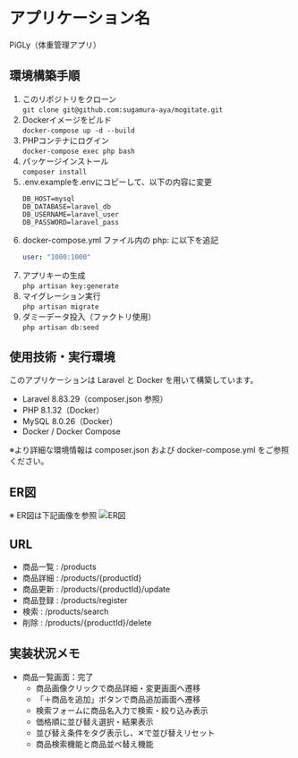 # アプリケーション名
PiGLy（体重管理アプリ）

## 環境構築手順
1. このリポジトリをクローン  
   `git clone git@github.com:sugamura-aya/mogitate.git`
2. Dockerイメージをビルド  
   `docker-compose up -d --build`
3. PHPコンテナにログイン  
   `docker-compose exec php bash`
4. パッケージインストール  
   `composer install`
5. .env.exampleを.envにコピーして、以下の内容に変更  
   ```env
   DB_HOST=mysql  
   DB_DATABASE=laravel_db  
   DB_USERNAME=laravel_user  
   DB_PASSWORD=laravel_pass
6. docker-compose.yml ファイル内の php: に以下を追記
   ```yaml
   user: "1000:1000"
7. アプリキーの生成  
   `php artisan key:generate`
8. マイグレーション実行  
   `php artisan migrate`
9. ダミーデータ投入（ファクトリ使用）  
    `php artisan db:seed`

## 使用技術・実行環境
このアプリケーションは Laravel と Docker を用いて構築しています。
- Laravel 8.83.29（composer.json 参照）
- PHP 8.1.32（Docker）
- MySQL 8.0.26（Docker）
- Docker / Docker Compose

※より詳細な環境情報は composer.json および docker-compose.yml をご参照ください。

## ER図
※ ER図は下記画像を参照
![ER図](docs/er-diagram.png)

## URL
- 商品一覧 : /products 
- 商品詳細 : /products/{productId} 
- 商品更新 : /products/{productId}/update 
- 商品登録 : /products/register
- 検索 : /products/search
- 削除 : /products/{productId}/delete

## 実装状況メモ
- 商品一覧画面：完了
  - 商品画像クリックで商品詳細・変更画面へ遷移
  - 「＋商品を追加」ボタンで商品追加画面へ遷移
  - 検索フォームに商品名入力で検索・絞り込み表示
  - 価格順に並び替え選択・結果表示
  - 並び替え条件をタグ表示し、✕で並び替えリセット
  - 商品検索機能と商品並べ替え機能
